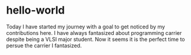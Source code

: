 # hello-world
Today I have started my journey with a goal to get noticed by my contributions here.
I have always fantasized about programming carrier despite being a VLSI major student. 
Now it seems it is the perfect time to persue the carrier I fantasized.
